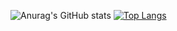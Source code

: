 
![Anurag's GitHub stats](https://github-readme-stats.vercel.app/api?username=dimuthu1997&show_icons=true&theme=radical)
[![Top Langs](https://github-readme-stats.vercel.app/api/top-langs/?username=dimuthu1997&layout=compact)](https://github.com/dimuthu1997/github-readme-stats)


